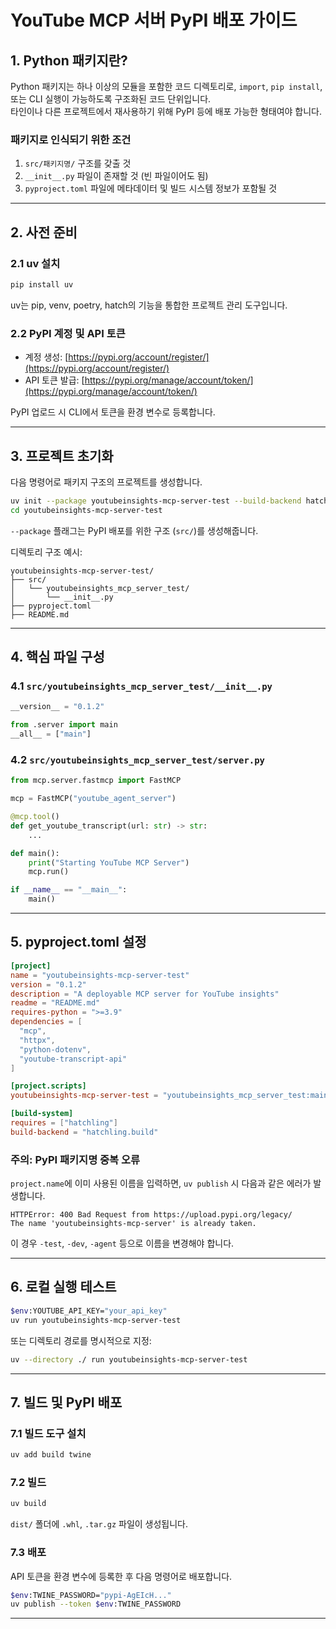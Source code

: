 
# YouTube MCP 서버 PyPI 배포 가이드  

## 1. Python 패키지란?

Python 패키지는 하나 이상의 모듈을 포함한 코드 디렉토리로, `import`, `pip install`, 또는 CLI 실행이 가능하도록 구조화된 코드 단위입니다.  
타인이나 다른 프로젝트에서 재사용하기 위해 PyPI 등에 배포 가능한 형태여야 합니다.

### 패키지로 인식되기 위한 조건

1. `src/패키지명/` 구조를 갖출 것
2. `__init__.py` 파일이 존재할 것 (빈 파일이어도 됨)
3. `pyproject.toml` 파일에 메타데이터 및 빌드 시스템 정보가 포함될 것

---

## 2. 사전 준비

### 2.1 uv 설치

```bash
pip install uv
````

uv는 pip, venv, poetry, hatch의 기능을 통합한 프로젝트 관리 도구입니다.

### 2.2 PyPI 계정 및 API 토큰

* 계정 생성: [https://pypi.org/account/register/](https://pypi.org/account/register/)
* API 토큰 발급: [https://pypi.org/manage/account/token/](https://pypi.org/manage/account/token/)

PyPI 업로드 시 CLI에서 토큰을 환경 변수로 등록합니다.

---

## 3. 프로젝트 초기화

다음 명령어로 패키지 구조의 프로젝트를 생성합니다.

```bash
uv init --package youtubeinsights-mcp-server-test --build-backend hatch
cd youtubeinsights-mcp-server-test
```

`--package` 플래그는 PyPI 배포를 위한 구조 (`src/`)를 생성해줍니다.

디렉토리 구조 예시:

```
youtubeinsights-mcp-server-test/
├── src/
│   └── youtubeinsights_mcp_server_test/
│       └── __init__.py
├── pyproject.toml
├── README.md
```

---

## 4. 핵심 파일 구성

### 4.1 `src/youtubeinsights_mcp_server_test/__init__.py`

```python
__version__ = "0.1.2"

from .server import main
__all__ = ["main"]
```

### 4.2 `src/youtubeinsights_mcp_server_test/server.py`

```python
from mcp.server.fastmcp import FastMCP

mcp = FastMCP("youtube_agent_server")

@mcp.tool()
def get_youtube_transcript(url: str) -> str:
    ...

def main():
    print("Starting YouTube MCP Server")
    mcp.run()

if __name__ == "__main__":
    main()
```

---

## 5. pyproject.toml 설정

```toml
[project]
name = "youtubeinsights-mcp-server-test"
version = "0.1.2"
description = "A deployable MCP server for YouTube insights"
readme = "README.md"
requires-python = ">=3.9"
dependencies = [
  "mcp",
  "httpx",
  "python-dotenv",
  "youtube-transcript-api"
]

[project.scripts]
youtubeinsights-mcp-server-test = "youtubeinsights_mcp_server_test:main"

[build-system]
requires = ["hatchling"]
build-backend = "hatchling.build"
```

### 주의: PyPI 패키지명 중복 오류

`project.name`에 이미 사용된 이름을 입력하면, `uv publish` 시 다음과 같은 에러가 발생합니다.

```
HTTPError: 400 Bad Request from https://upload.pypi.org/legacy/
The name 'youtubeinsights-mcp-server' is already taken.
```

이 경우 `-test`, `-dev`, `-agent` 등으로 이름을 변경해야 합니다.

---

## 6. 로컬 실행 테스트

```bash
$env:YOUTUBE_API_KEY="your_api_key"
uv run youtubeinsights-mcp-server-test
```

또는 디렉토리 경로를 명시적으로 지정:

```bash
uv --directory ./ run youtubeinsights-mcp-server-test
```

---

## 7. 빌드 및 PyPI 배포

### 7.1 빌드 도구 설치

```bash
uv add build twine
```

### 7.2 빌드

```bash
uv build
```

`dist/` 폴더에 `.whl`, `.tar.gz` 파일이 생성됩니다.

### 7.3 배포

API 토큰을 환경 변수에 등록한 후 다음 명령어로 배포합니다.

```bash
$env:TWINE_PASSWORD="pypi-AgEIcH..."
uv publish --token $env:TWINE_PASSWORD
```

---




